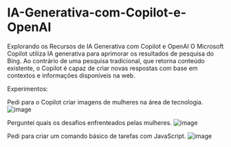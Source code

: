 # IA-Generativa-com-Copilot-e-OpenAI
Explorando os Recursos de IA Generativa com Copilot e OpenAI
O Microsoft Copilot utiliza IA generativa para aprimorar os resultados de pesquisa do Bing. Ao contrário de uma pesquisa tradicional, que retorna conteúdo existente, o Copilot é capaz de criar novas respostas com base em contextos e informações disponíveis na web.

Experimentos:

Pedi para o Copilot criar imagens de mulheres na área de tecnologia.
![image](https://github.com/user-attachments/assets/7b633b59-be15-4e63-a037-07bd37c64d16) 

Perguntei quais os desafios enfrenteados pelas mulheres. 
![image](https://github.com/user-attachments/assets/89a680c7-bae9-4938-bd4c-ca2ff1c6c89f)

Pedi para criar um comando básico de tarefas com JavaScript. 
![image](https://github.com/user-attachments/assets/b079ce5e-fffc-4545-a0b3-003f768dd6e3)

